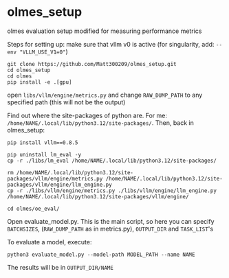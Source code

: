# olmes_setup
olmes evaluation setup modified for measuring performance metrics

Steps for setting up:
make sure that vllm v0 is active
(for singularity, add: `--env "VLLM_USE_V1=0"`)

```
git clone https://github.com/Matt300209/olmes_setup.git
cd olmes_setup
cd olmes
pip install -e .[gpu]
```

open `libs/vllm/engine/metrics.py` and change `RAW_DUMP_PATH` to any specified path (this will not be the output)

Find out where the site-packages of python are. For me: `/home/NAME/.local/lib/python3.12/site-packages/`.
Then, back in olmes_setup:

```
pip install vllm==0.8.5

pip uninstall lm_eval -y
cp -r ./libs/lm_eval /home/NAME/.local/lib/python3.12/site-packages/

rm /home/NAME/.local/lib/python3.12/site-packages/vllm/engine/metrics.py /home/NAME/.local/lib/python3.12/site-packages/vllm/engine/llm_engine.py
cp -r ./libs/vllm/engine/metrics.py ./libs/vllm/engine/llm_engine.py /home/NAME/.local/lib/python3.12/site-packages/vllm/engine/
```


```cd olmes/oe_eval/```

Open evaluate_model.py. This is the main script, so here you can specify `BATCHSIZES`, (`RAW_DUMP_PATH` as in metrics.py), `OUTPUT_DIR` and `TASK_LIST`'s

To evaluate a model, execute:

```python3 evaluate_model.py --model-path MODEL_PATH --name NAME```

The results will be in `OUTPUT_DIR/NAME`

